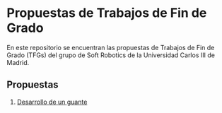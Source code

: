 # Propuestas de Trabajos de Fin de Grado

En este repositorio se encuentran las propuestas de Trabajos de Fin de Grado (TFGs) del grupo de Soft Robotics de la Universidad Carlos III de Madrid.

## Propuestas

1. [Desarrollo de un guante](glove.md)
